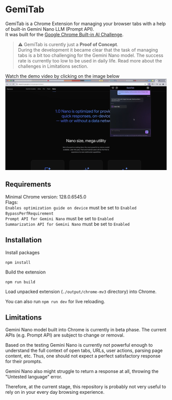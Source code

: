 # GemiTab

GemiTab is a Chrome Extension for managing your browser tabs with a help of built-in Gemini Nano LLM (Prompt API).  
It was built for the [Google Chrome Built-in AI Challenge](https://googlechromeai.devpost.com/).

> ⚠️ GemiTab is curently just a **Proof of Concept**.  
> During the development it became clear that the task of managing tabs is a bit too challenging for the Gemini Nano model. The success rate is currently too low to be used in daily life. Read more about the challenges in Limitations section.

Watch the demo video by clicking on the image below
[![Watch the video](thumb.png)](https://www.youtube.com/watch?v=sCvCPbDuyGY)

## Requirements

Minimal Chrome version: 128.0.6545.0  
Flags:  
`Enables optimization guide on device` must be set to `Enabled BypassPerfRequirement`  
`Prompt API for Gemini Nano` must be set to `Enabled`  
`Summarization API for Gemini Nano` must be set to `Enabled`

## Installation

Install packages

```
npm install
```

Build the extension

```
npm run build
```

Load unpacked extension (`./output/chrome-mv3` directory) into Chrome.

You can also run `npm run dev` for live reloading.

## Limitations

Gemini Nano model built into Chrome is currently in beta phase. The current APIs (e.g. Prompt API) are subject to change or removal.

Based on the testing Gemini Nano is currently not powerful enough to understand the full context of open tabs, URLs, user actions, parsing page content, etc. Thus, one should not expect a perfect satisfactory response for their prompts.

Gemini Nano also might struggle to return a response at all, throwing the "Untested language" error.

Therefore, at the current stage, this repository is probably not very useful to rely on in your every day browsing experience.
